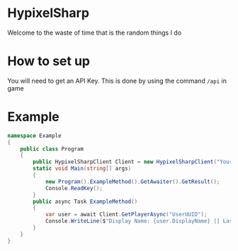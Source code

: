 # HypixelSharp

Welcome to the waste of time that is the random things I do

# How to set up
You will need to get an API Key. This is done by using the command `/api` in game

# Example
```cs
namespace Example
{
    public class Program
    {
        public HypixelSharpClient Client = new HypixelSharpClient("YourApiKey");
        static void Main(string[] args)
        {
            new Program().ExampleMethod().GetAwaiter().GetResult();
            Console.ReadKey();
        }
        public async Task ExampleMethod()
        {
            var user = await Client.GetPlayerAsync("UserUUID");
            Console.WriteLine($"Display Name: {user.DisplayName} || Last Logged in at: {new DateTime(1970, 1, 1).AddMilliseconds(user.LastLogin)}");
        }
    }
}
```
